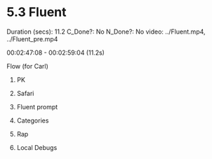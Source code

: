 # 5.3 Fluent

Duration (secs): 11.2
C_Done?: No
N_Done?: No
video: ../Fluent.mp4, ../Fluent_pre.mp4

00:02:47:08 - 00:02:59:04 (11.2s)

Flow (for Carl)

1. PK
2. Safari

3. Fluent prompt
4. Categories
5. Rap
6. Local Debugs